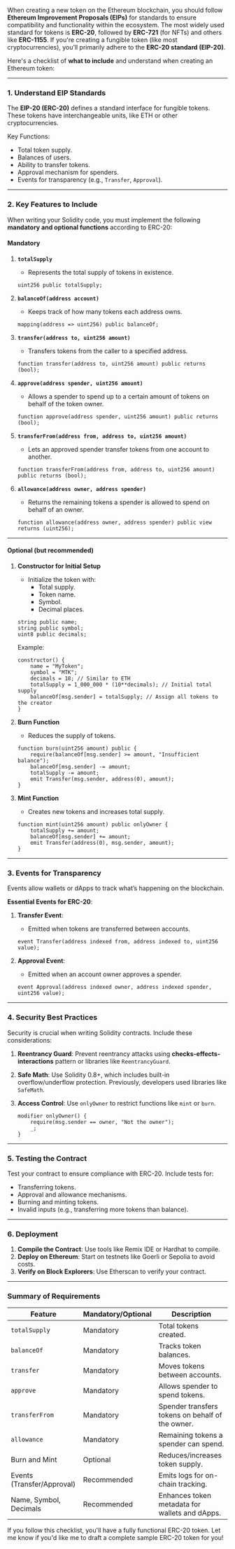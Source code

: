 When creating a new token on the Ethereum blockchain, you should follow **Ethereum Improvement Proposals (EIPs)** for standards to ensure compatibility and functionality within the ecosystem. The most widely used standard for tokens is **ERC-20**, followed by **ERC-721** (for NFTs) and others like **ERC-1155**. If you're creating a fungible token (like most cryptocurrencies), you’ll primarily adhere to the **ERC-20 standard (EIP-20)**.

Here's a checklist of **what to include** and understand when creating an Ethereum token:

---

### **1. Understand EIP Standards**
The **EIP-20 (ERC-20)** defines a standard interface for fungible tokens. These tokens have interchangeable units, like ETH or other cryptocurrencies.

Key Functions:
- Total token supply.
- Balances of users.
- Ability to transfer tokens.
- Approval mechanism for spenders.
- Events for transparency (e.g., `Transfer`, `Approval`).

---

### **2. Key Features to Include**
When writing your Solidity code, you must implement the following **mandatory and optional functions** according to ERC-20:

#### **Mandatory**
1. **`totalSupply`**
   - Represents the total supply of tokens in existence.
   ```solidity
   uint256 public totalSupply;
   ```

2. **`balanceOf(address account)`**
   - Keeps track of how many tokens each address owns.
   ```solidity
   mapping(address => uint256) public balanceOf;
   ```

3. **`transfer(address to, uint256 amount)`**
   - Transfers tokens from the caller to a specified address.
   ```solidity
   function transfer(address to, uint256 amount) public returns (bool);
   ```

4. **`approve(address spender, uint256 amount)`**
   - Allows a spender to spend up to a certain amount of tokens on behalf of the token owner.
   ```solidity
   function approve(address spender, uint256 amount) public returns (bool);
   ```

5. **`transferFrom(address from, address to, uint256 amount)`**
   - Lets an approved spender transfer tokens from one account to another.
   ```solidity
   function transferFrom(address from, address to, uint256 amount) public returns (bool);
   ```

6. **`allowance(address owner, address spender)`**
   - Returns the remaining tokens a spender is allowed to spend on behalf of an owner.
   ```solidity
   function allowance(address owner, address spender) public view returns (uint256);
   ```

---

#### **Optional (but recommended)**

1. **Constructor for Initial Setup**
   - Initialize the token with:
     - Total supply.
     - Token name.
     - Symbol.
     - Decimal places.
   ```solidity
   string public name;
   string public symbol;
   uint8 public decimals;
   ```

   Example:
   ```solidity
   constructor() {
       name = "MyToken";
       symbol = "MTK";
       decimals = 18; // Similar to ETH
       totalSupply = 1_000_000 * (10**decimals); // Initial total supply
       balanceOf[msg.sender] = totalSupply; // Assign all tokens to the creator
   }
   ```

2. **Burn Function**
   - Reduces the supply of tokens.
   ```solidity
   function burn(uint256 amount) public {
       require(balanceOf[msg.sender] >= amount, "Insufficient balance");
       balanceOf[msg.sender] -= amount;
       totalSupply -= amount;
       emit Transfer(msg.sender, address(0), amount);
   }
   ```

3. **Mint Function**
   - Creates new tokens and increases total supply.
   ```solidity
   function mint(uint256 amount) public onlyOwner {
       totalSupply += amount;
       balanceOf[msg.sender] += amount;
       emit Transfer(address(0), msg.sender, amount);
   }
   ```

---

### **3. Events for Transparency**
Events allow wallets or dApps to track what’s happening on the blockchain.

**Essential Events for ERC-20**:
1. **Transfer Event**:
   - Emitted when tokens are transferred between accounts.
   ```solidity
   event Transfer(address indexed from, address indexed to, uint256 value);
   ```

2. **Approval Event**:
   - Emitted when an account owner approves a spender.
   ```solidity
   event Approval(address indexed owner, address indexed spender, uint256 value);
   ```

---

### **4. Security Best Practices**
Security is crucial when writing Solidity contracts. Include these considerations:
1. **Reentrancy Guard**:
   Prevent reentrancy attacks using **checks-effects-interactions** pattern or libraries like `ReentrancyGuard`.

2. **Safe Math**:
   Use Solidity 0.8+, which includes built-in overflow/underflow protection. Previously, developers used libraries like `SafeMath`.

3. **Access Control**:
   Use `onlyOwner` to restrict functions like `mint` or `burn`.
   ```solidity
   modifier onlyOwner() {
       require(msg.sender == owner, "Not the owner");
       _;
   }
   ```

---

### **5. Testing the Contract**
Test your contract to ensure compliance with ERC-20. Include tests for:
- Transferring tokens.
- Approval and allowance mechanisms.
- Burning and minting tokens.
- Invalid inputs (e.g., transferring more tokens than balance).

---

### **6. Deployment**
1. **Compile the Contract**: Use tools like Remix IDE or Hardhat to compile.
2. **Deploy on Ethereum**: Start on testnets like Goerli or Sepolia to avoid costs.
3. **Verify on Block Explorers**: Use Etherscan to verify your contract.

---

### **Summary of Requirements**
| Feature                | Mandatory/Optional | Description                                                |
|------------------------|---------------------|------------------------------------------------------------|
| `totalSupply`          | Mandatory          | Total tokens created.                                      |
| `balanceOf`            | Mandatory          | Tracks token balances.                                     |
| `transfer`             | Mandatory          | Moves tokens between accounts.                             |
| `approve`              | Mandatory          | Allows spender to spend tokens.                            |
| `transferFrom`         | Mandatory          | Spender transfers tokens on behalf of the owner.           |
| `allowance`            | Mandatory          | Remaining tokens a spender can spend.                      |
| Burn and Mint          | Optional           | Reduces/increases token supply.                            |
| Events (Transfer/Approval)| Recommended     | Emits logs for on-chain tracking.                          |
| Name, Symbol, Decimals | Recommended        | Enhances token metadata for wallets and dApps.             |

If you follow this checklist, you'll have a fully functional ERC-20 token. Let me know if you'd like me to draft a complete sample ERC-20 token for you!